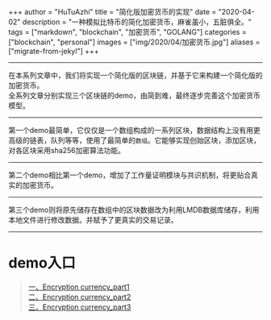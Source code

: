 +++
author = "HuTuAzhi"
title = "简化版加密货币的实现"
date = "2020-04-02"
description = "一种模拟比特币的简化加密货币，麻雀虽小，五脏俱全。"
tags = ["markdown", "blockchain", "加密货币", "GOLANG"]
categories = ["blockchain", "personal"]
images  = ["img/2020/04/加密货币.jpg"]
aliases = ["migrate-from-jekyl"]
+++

<!-- ---
title: 简化版加密货币的实现
date: 2020-04-02
categories: ['区块链']
draft: false
--- -->
***
在本系列文章中，我们将实现一个简化版的区块链，并基于它来构建一个简化版的加密货币。  
全系列文章分别实现三个区块链的demo，由简到难，最终逐步完善这个加密货币模型。  
***
第一个demo最简单，它仅仅是一个数组构成的一系列区块，数据结构上没有用更高级的链表，队列等等，使用了最简单的`数组`。它能够实现创始区块，添加区块，对各区块采用sha256加密算法功能。  
***
第二个demo相比第一个demo，增加了工作量证明模块与共识机制，将更贴合真实的加密货币。
***
第三个demo则将原先储存在数组中的区块数据改为利用LMDB数据库储存，利用本地文件进行修改数据。并赋予了更真实的交易记录。
***
# demo入口
>[一、Encryption currency_part1](https://hutuazhi.github.io/article/blockchain/EncCur_part1.html)  
>[二、Encryption currency_part2](https://www.jianshu.com/p/b3dc9ca82dc2#fnref2)  
>[三、Encryption currency_part3](https://www.jianshu.com/p/b3dc9ca82dc2#fnref3)  


